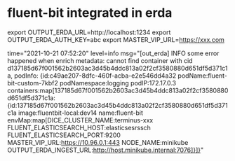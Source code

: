 # fluent-bit integrated in erda

export OUTPUT_ERDA_URL=http://localhost:1234
export OUTPUT_ERDA_AUTH_KEY=abc
export MASTER_VIP_URL=https://xxx.com


time="2021-10-21 07:52:20" level=info msg="[out_erda] INFO some error happened when enrich metadata: cannot find container with cid d137185d67f001562b2603ac3d45b4ddc813a02f2cf3580880d651df5d371c1a, podInfo: {id:c49ae207-8dfc-460f-acba-e2e546dd4a32 podName:fluent-bit-custom-7kbf2 podNamespace:logging podIP:172.17.0.3 containers:map[137185d67f001562b2603ac3d45b4ddc813a02f2cf3580880d651df5d371c1a:{id:137185d67f001562b2603ac3d45b4ddc813a02f2cf3580880d651df5d371c1a image:fluentbit-local:dev14 name:fluent-bit envMap:map[DICE_CLUSTER_NAME:terminus-xxx FLUENT_ELASTICSEARCH_HOST:elasticsesrssch FLUENT_ELASTICSEARCH_PORT:9200 MASTER_VIP_URL:https://10.96.0.1:443 NODE_NAME:minikube OUTPUT_ERDA_INGEST_URL:http://host.minikube.internal:7076]}]}"
